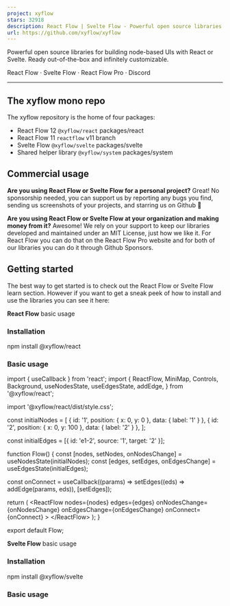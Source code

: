 ```yaml
---
project: xyflow
stars: 32918
description: React Flow | Svelte Flow - Powerful open source libraries for building node-based UIs with React (https://reactflow.dev) or Svelte (https://svelteflow.dev). Ready out-of-the-box and infinitely customizable.
url: https://github.com/xyflow/xyflow
---
```


Powerful open source libraries for building node-based UIs with React or Svelte. Ready out-of-the-box and infinitely customizable.

React Flow · Svelte Flow · React Flow Pro · Discord

* * *

The xyflow mono repo
--------------------

The xyflow repository is the home of four packages:

-   React Flow 12 `@xyflow/react` packages/react
-   React Flow 11 `reactflow` v11 branch
-   Svelte Flow `@xyflow/svelte` packages/svelte
-   Shared helper library `@xyflow/system` packages/system

Commercial usage
----------------

**Are you using React Flow or Svelte Flow for a personal project?** Great! No sponsorship needed, you can support us by reporting any bugs you find, sending us screenshots of your projects, and starring us on Github 🌟

**Are you using React Flow or Svelte Flow at your organization and making money from it?** Awesome! We rely on your support to keep our libraries developed and maintained under an MIT License, just how we like it. For React Flow you can do that on the React Flow Pro website and for both of our libraries you can do it through Github Sponsors.

Getting started
---------------

The best way to get started is to check out the React Flow or Svelte Flow learn section. However if you want to get a sneak peek of how to install and use the libraries you can see it here:

**React Flow** basic usage

### Installation

npm install @xyflow/react

### Basic usage

import { useCallback } from 'react';
import {
ReactFlow,
MiniMap,
Controls,
Background,
useNodesState,
useEdgesState,
addEdge,
} from '@xyflow/react';

import '@xyflow/react/dist/style.css';

const initialNodes \= \[
{ id: '1', position: { x: 0, y: 0 }, data: { label: '1' } },
{ id: '2', position: { x: 0, y: 100 }, data: { label: '2' } },
\];

const initialEdges \= \[{ id: 'e1-2', source: '1', target: '2' }\];

function Flow() {
const \[nodes, setNodes, onNodesChange\] \= useNodesState(initialNodes);
const \[edges, setEdges, onEdgesChange\] \= useEdgesState(initialEdges);

const onConnect \= useCallback((params) \=> setEdges((eds) \=> addEdge(params, eds)), \[setEdges\]);

return (
  <ReactFlow
    nodes\={nodes}
    edges\={edges}
    onNodesChange\={onNodesChange}
    onEdgesChange\={onEdgesChange}
    onConnect\={onConnect}
  \>
    <MiniMap />
    <Controls />
    <Background />
  </ReactFlow\>
);
}

export default Flow;

**Svelte Flow** basic usage

### Installation

npm install @xyflow/svelte

### Basic usage

<script lang\="ts"\>
import { writable } from 'svelte/store';
import {
  SvelteFlow,
  Controls,
  Background,
  BackgroundVariant,
  MiniMap,
} from '@xyflow/svelte';
import '@xyflow/svelte/dist/style.css'
const nodes \= writable(\[
  {
    id: '1',
    type: 'input',
    data: { label: 'Input Node' },
    position: { x: 0, y: 0 }
  },
  {
    id: '2',
    type: 'custom',
    data: { label: 'Node' },
    position: { x: 0, y: 150 }
  }
\]);
const edges \= writable(\[
  {
    id: '1-2',
    type: 'default',
    source: '1',
    target: '2',
    label: 'Edge Text'
  }
\]);
</script\>

<SvelteFlow
{nodes}
{edges}
fitView
on:nodeclick\={(event) \=> console.log('on node click', event)}
>
<Controls />
<Background variant\={BackgroundVariant.Dots} />
<MiniMap />
</SvelteFlow\>

Releases
--------

For releasing packages we are using changesets in combination with the changeset Github action. The rough idea is:

1.  create PRs for new features, updates and fixes (with a changeset if relevant for changelog)
2.  merge into main
3.  changset creates a PR that bumps all packages based on the changesets
4.  merge changeset PR if you want to release to Github and npm

Built by xyflow
---------------

React Flow and Svelte Flow are maintained by the xyflow team. If you need help or want to talk to us about a collaboration, reach out through our contact form or by joining our Discord Server.

License
-------

React Flow and Svelte Flow are MIT licensed.

